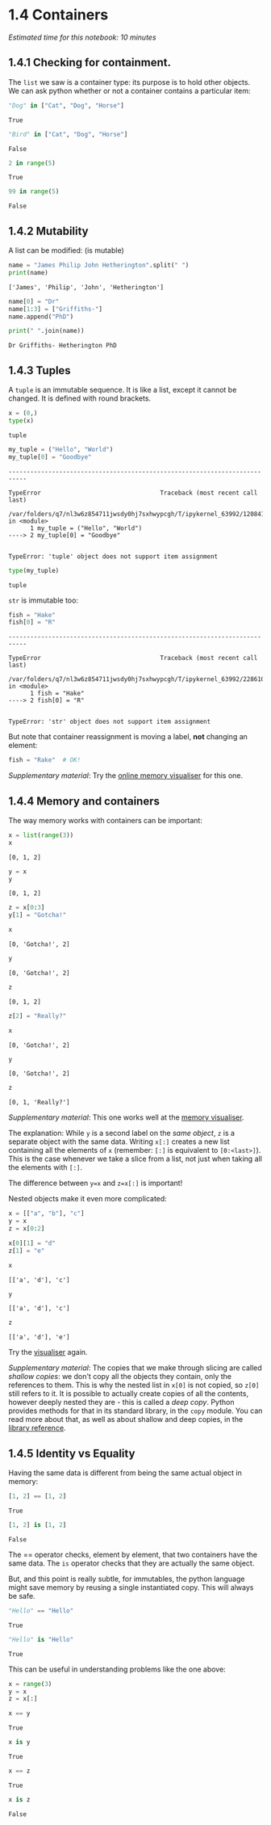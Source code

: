 # 1.4 Containers

*Estimated time for this notebook: 10 minutes*

## 1.4.1 Checking for containment.

The `list` we saw is a container type: its purpose is to hold other objects. We can ask python whether or not a
container contains a particular item:


```python
"Dog" in ["Cat", "Dog", "Horse"]
```




    True




```python
"Bird" in ["Cat", "Dog", "Horse"]
```




    False




```python
2 in range(5)
```




    True




```python
99 in range(5)
```




    False



## 1.4.2 Mutability

A list can be modified: (is mutable)


```python
name = "James Philip John Hetherington".split(" ")
print(name)
```

    ['James', 'Philip', 'John', 'Hetherington']



```python
name[0] = "Dr"
name[1:3] = ["Griffiths-"]
name.append("PhD")

print(" ".join(name))
```

    Dr Griffiths- Hetherington PhD


## 1.4.3 Tuples

A `tuple` is an immutable sequence. It is like a list, except it cannot be changed. It is defined with round brackets.


```python
x = (0,)
type(x)
```




    tuple




```python
my_tuple = ("Hello", "World")
my_tuple[0] = "Goodbye"
```


    ---------------------------------------------------------------------------

    TypeError                                 Traceback (most recent call last)

    /var/folders/q7/nl3w6z854711jwsdy0hj7sxhwypcgh/T/ipykernel_63992/1208414676.py in <module>
          1 my_tuple = ("Hello", "World")
    ----> 2 my_tuple[0] = "Goodbye"


    TypeError: 'tuple' object does not support item assignment



```python
type(my_tuple)
```




    tuple



`str` is immutable too:


```python
fish = "Hake"
fish[0] = "R"
```


    ---------------------------------------------------------------------------

    TypeError                                 Traceback (most recent call last)

    /var/folders/q7/nl3w6z854711jwsdy0hj7sxhwypcgh/T/ipykernel_63992/2286101535.py in <module>
          1 fish = "Hake"
    ----> 2 fish[0] = "R"


    TypeError: 'str' object does not support item assignment


But note that container reassignment is moving a label, **not** changing an element:


```python
fish = "Rake"  # OK!
```

*Supplementary material*: Try the [online memory visualiser](http://www.pythontutor.com/visualize.html#code=name+%3D++%22James+Philip+John+Hetherington%22.split%28%22+%22%29%0A%0Aname%5B0%5D+%3D+%22Dr%22%0Aname%5B1%3A3%5D+%3D+%5B%22Griffiths-%22%5D%0Aname.append%28%22PhD%22%29%0A%0Aname+%3D+%22Bilbo+Baggins%22&mode=display&origin=opt-frontend.js&cumulative=false&heapPrimitives=true&textReferences=false&py=2&rawInputLstJSON=%5B%5D&curInstr=0) for this one.

## 1.4.4 Memory and containers


The way memory works with containers can be important:





```python
x = list(range(3))
x
```




    [0, 1, 2]




```python
y = x
y
```




    [0, 1, 2]




```python
z = x[0:3]
y[1] = "Gotcha!"
```


```python
x
```




    [0, 'Gotcha!', 2]




```python
y
```




    [0, 'Gotcha!', 2]




```python
z
```




    [0, 1, 2]




```python
z[2] = "Really?"
```


```python
x
```




    [0, 'Gotcha!', 2]




```python
y
```




    [0, 'Gotcha!', 2]




```python
z
```




    [0, 1, 'Really?']



*Supplementary material*: This one works well at the [memory visualiser](http://www.pythontutor.com/visualize.html#code=x+%3D+%5B%22What's%22,+%22Going%22,+%22On%3F%22%5D%0Ay+%3D+x%0Az+%3D+x%5B0%3A3%5D%0A%0Ay%5B1%5D+%3D+%22Gotcha!%22%0Az%5B2%5D+%3D+%22Really%3F%22&mode=display&origin=opt-frontend.js&cumulative=false&heapPrimitives=true&textReferences=false&py=2&rawInputLstJSON=%5B%5D&curInstr=0).

The explanation: While `y` is a second label on the *same object*, `z` is a separate object with the same data. Writing `x[:]` creates a new list containing all the elements of `x` (remember: `[:]` is equivalent to `[0:<last>]`). This is the case whenever we take a slice from a list, not just when taking all the elements with `[:]`.

The difference between `y=x` and `z=x[:]` is important!

Nested objects make it even more complicated:


```python
x = [["a", "b"], "c"]
y = x
z = x[0:2]
```


```python
x[0][1] = "d"
z[1] = "e"
```


```python
x
```




    [['a', 'd'], 'c']




```python
y
```




    [['a', 'd'], 'c']




```python
z
```




    [['a', 'd'], 'e']



Try the [visualiser](http://www.pythontutor.com/visualize.html#code=x%3D%5B%5B'a','b'%5D,'c'%5D%0Ay%3Dx%0Az%3Dx%5B0%3A2%5D%0A%0Ax%5B0%5D%5B1%5D%3D'd'%0Az%5B1%5D%3D'e'&mode=display&origin=opt-frontend.js&cumulative=false&heapPrimitives=true&textReferences=false&py=2&rawInputLstJSON=%5B%5D&curInstr=0) again.

*Supplementary material*: The copies that we make through slicing are called *shallow copies*: we don't copy all the objects they contain, only the references to them. This is why the nested list in `x[0]` is not copied, so `z[0]` still refers to it. It is possible to actually create copies of all the contents, however deeply nested they are - this is called a *deep copy*. Python provides methods for that in its standard library, in the `copy` module. You can read more about that, as well as about shallow and deep copies, in the [library reference](https://docs.python.org/3/library/copy.html).

## 1.4.5 Identity vs Equality

Having the same data is different from being the same actual object
in memory:


```python
[1, 2] == [1, 2]
```




    True




```python
[1, 2] is [1, 2]
```




    False



The == operator checks, element by element, that two containers have the same data.
The `is` operator checks that they are actually the same object.

But, and this point is really subtle, for immutables, the python language might save memory by reusing a single instantiated copy. This will always be safe.


```python
"Hello" == "Hello"
```




    True




```python
"Hello" is "Hello"
```




    True



This can be useful in understanding problems like the one above:


```python
x = range(3)
y = x
z = x[:]
```


```python
x == y
```




    True




```python
x is y
```




    True




```python
x == z
```




    True




```python
x is z
```




    False

